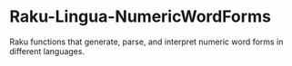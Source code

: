 # Raku-Lingua-NumericWordForms
Raku functions that generate, parse, and interpret numeric word forms in different languages.
